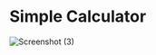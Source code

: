 # Simple Calculator

![Screenshot (3)](https://user-images.githubusercontent.com/117098108/199962921-70d79a67-d9f8-4b05-a35d-0d70fc6a307b.png)
